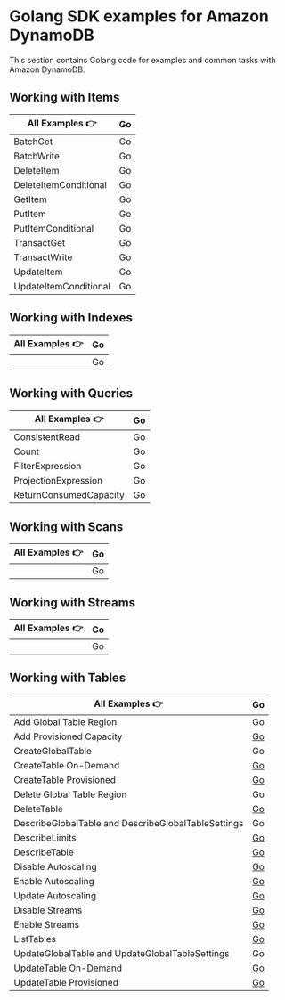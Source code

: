 # Golang SDK examples for Amazon DynamoDB

This section contains Golang code for examples and common tasks with Amazon DynamoDB.

## Working with Items

| All Examples 👉       | Go  |
| --------------------- | --- |
| BatchGet              | Go  |
| BatchWrite            | Go  |
| DeleteItem            | Go  |
| DeleteItemConditional | Go  |
| GetItem               | Go  |
| PutItem               | Go  |
| PutItemConditional    | Go  |
| TransactGet           | Go  |
| TransactWrite         | Go  |
| UpdateItem            | Go  |
| UpdateItemConditional | Go  |

## Working with Indexes

| All Examples 👉 | Go  |
| --------------- | --- |
|                 | Go  |

## Working with Queries

| All Examples 👉        | Go  |
| ---------------------- | --- |
| ConsistentRead         | Go  |
| Count                  | Go  |
| FilterExpression       | Go  |
| ProjectionExpression   | Go  |
| ReturnConsumedCapacity | Go  |

## Working with Scans

| All Examples 👉 | Go  |
| --------------- | --- |
|                 | Go  |

## Working with Streams

| All Examples 👉 | Go  |
| --------------- | --- |
|                 | Go  |

## Working with Tables

| All Examples 👉                                     | Go |
| --------------------------------------------------- | -- |
| Add Global Table Region                             | Go |
| Add Provisioned Capacity                            | [Go](./WorkingWithTables/addProvisionedCapacity/addProvisionedCapacity.go) |
| CreateGlobalTable                                   | Go |
| CreateTable On-Demand                               | [Go](./WorkingWithTables/createTableOnDemand/createTableOnDemand.go) |
| CreateTable Provisioned                             | [Go](./WorkingWithTables/createTableProvisioned/createTableProvisioned.go) |
| Delete Global Table Region                          | Go |
| DeleteTable                                         | [Go](./WorkingWithTables/deleteTable/deleteTable.go) |
| DescribeGlobalTable and DescribeGlobalTableSettings | Go |
| DescribeLimits                                      | [Go](./WorkingWithTables/describeLimits/describeLimits.go) |
| DescribeTable                                       | [Go](./WorkingWithTables/describeTable/describeTable.go) |
| Disable Autoscaling                                 | [Go](./WorkingWithTables/disableAutoscaling/disableAutoscaling.go) |
| Enable Autoscaling                                  | [Go](./WorkingWithTables/enableAutoscaling/enableAutoscaling.go) |
| Update Autoscaling                                  | [Go](./WorkingWithTables/updateAutoscaling/updateAutoscaling.go) |
| Disable Streams                                     | [Go](./WorkingWithTables/disableStreams/disableStreams.go) |
| Enable Streams                                      | [Go](./WorkingWithTables/enableStreams/enableStreams.go) |
| ListTables                                          | [Go](./WorkingWithTables/listTables/listTables.go) |
| UpdateGlobalTable and UpdateGlobalTableSettings     | Go |
| UpdateTable On-Demand                               | [Go](./WorkingWithTables/changeTableToOnDemand/changeTableToOnDemand.go) |
| UpdateTable Provisioned                             | [Go](./WorkingWithTables/changeToProvisioned/changeToProvisioned.go) |
